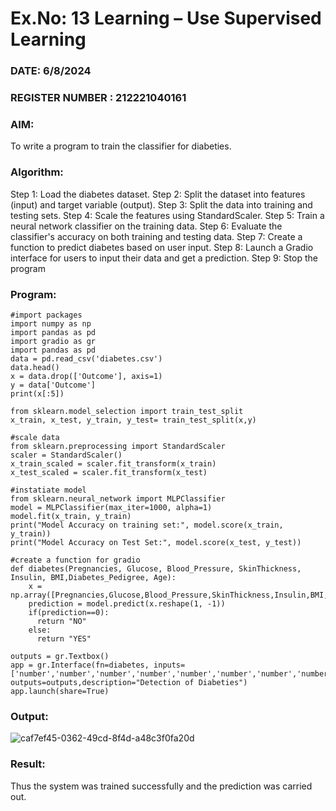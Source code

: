 # Ex.No: 13 Learning – Use Supervised Learning  
### DATE: 6/8/2024                                                                       
### REGISTER NUMBER : 212221040161
### AIM: 
To write a program to train the classifier for diabeties.

###  Algorithm:

Step 1: Load the diabetes dataset.
Step 2: Split the dataset into features (input) and target variable (output).
Step 3: Split the data into training and testing sets.
Step 4: Scale the features using StandardScaler.
Step 5: Train a neural network classifier on the training data.
Step 6: Evaluate the classifier's accuracy on both training and testing data.
Step 7: Create a function to predict diabetes based on user input.
Step 8: Launch a Gradio interface for users to input their data and get a prediction.
Step 9: Stop the program

### Program:
```
#import packages
import numpy as np
import pandas as pd
import gradio as gr
import pandas as pd
data = pd.read_csv('diabetes.csv')
data.head()
x = data.drop(['Outcome'], axis=1)
y = data['Outcome']
print(x[:5])

from sklearn.model_selection import train_test_split
x_train, x_test, y_train, y_test= train_test_split(x,y)

#scale data
from sklearn.preprocessing import StandardScaler
scaler = StandardScaler()
x_train_scaled = scaler.fit_transform(x_train)
x_test_scaled = scaler.fit_transform(x_test)

#instatiate model
from sklearn.neural_network import MLPClassifier
model = MLPClassifier(max_iter=1000, alpha=1)
model.fit(x_train, y_train)
print("Model Accuracy on training set:", model.score(x_train, y_train))
print("Model Accuracy on Test Set:", model.score(x_test, y_test))

#create a function for gradio
def diabetes(Pregnancies, Glucose, Blood_Pressure, SkinThickness, Insulin, BMI,Diabetes_Pedigree, Age):
    x = np.array([Pregnancies,Glucose,Blood_Pressure,SkinThickness,Insulin,BMI,Diabetes_Pedigree,Age])
    prediction = model.predict(x.reshape(1, -1))
    if(prediction==0):
      return "NO"
    else:
      return "YES"

outputs = gr.Textbox()
app = gr.Interface(fn=diabetes, inputs=['number','number','number','number','number','number','number','number'], outputs=outputs,description="Detection of Diabeties")
app.launch(share=True)
```

### Output:

![caf7ef45-0362-49cd-8f4d-a48c3f0fa20d](https://github.com/madhi43/AI_Lab_2023-24/assets/103943383/f95f6206-3499-4419-bc0b-82a031f10a29)

### Result:
Thus the system was trained successfully and the prediction was carried out.
